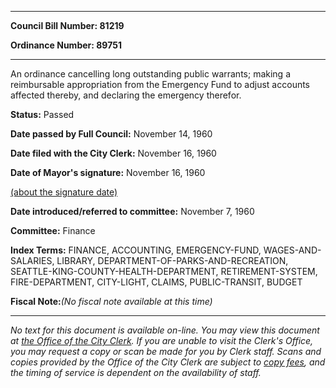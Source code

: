 

********

**Council Bill Number: 81219**
   
**Ordinance Number: 89751**
********

 An ordinance cancelling long outstanding public warrants; making a reimbursable appropriation from the Emergency Fund to adjust accounts affected thereby, and declaring the emergency therefor.

**Status:** Passed
   
**Date passed by Full Council:** November 14, 1960
   
**Date filed with the City Clerk:** November 16, 1960
   
**Date of Mayor's signature:** November 16, 1960
   
[(about the signature date)](/~public/approvaldate.htm)
   
   
   
**Date introduced/referred to committee:** November 7, 1960
   
**Committee:** Finance
   
   
**Index Terms:** FINANCE, ACCOUNTING, EMERGENCY-FUND, WAGES-AND-SALARIES, LIBRARY, DEPARTMENT-OF-PARKS-AND-RECREATION, SEATTLE-KING-COUNTY-HEALTH-DEPARTMENT, RETIREMENT-SYSTEM, FIRE-DEPARTMENT, CITY-LIGHT, CLAIMS, PUBLIC-TRANSIT, BUDGET

**Fiscal Note:**_(No fiscal note available at this time)_
********

_No text for this document is available on-line. You may view this document at [the Office of the City Clerk](http://www.seattle.gov/leg/clerk/contactUs.htm). If you are unable to visit the Clerk's Office, you may request a copy or scan be made for you by Clerk staff. Scans and copies provided by the Office of the City Clerk are subject to [copy fees](http://clerk.seattle.gov/~public/clerkfees.htm), and the timing of service is dependent on the availability of staff._

